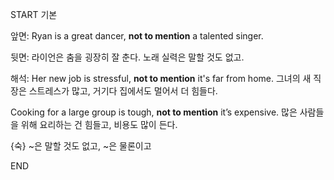 START
기본

앞면:
Ryan is a great dancer, **not to mention** a talented singer. 


뒷면:
라이언은 춤을 굉장히 잘 춘다. 노래 실력은 말할 것도 없고.


해석:
Her new job is stressful, **not to mention** it's far from home.
그녀의 새 직장은 스트레스가 많고, 거기다 집에서도 멀어서 더 힘들다.

Cooking for a large group is tough, **not to mention** it’s expensive.
많은 사람들을 위해 요리하는 건 힘들고, 비용도 많이 든다.

{숙} ~은 말할 것도 없고, ~은 물론이고
<!--ID: 1742801618321-->
END
